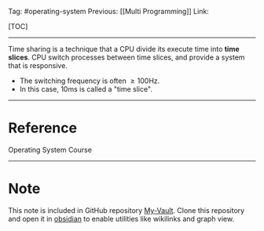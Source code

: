 Tag: #operating-system 
Previous: [[Multi Programming]]
Link: 

[TOC]

---

Time sharing is a technique that a CPU divide its execute time into **time slices**. CPU switch processes between time slices, and provide a system that is responsive.

- The switching frequency is often $\geq 100 \text{Hz}$.
- In this case, $10 \text{ms}$ is called a "time slice".

---

# Reference

Operating System Course

---

# Note

This note is included in GitHub repository [My-Vault](https://github.com/LittleD3092/My-Vault.git). Clone this repository and open it in [obsidian](https://obsidian.md/) to enable utilities like wikilinks and graph view.